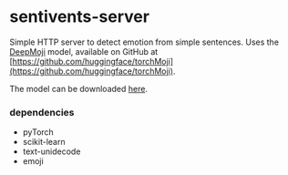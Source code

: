 # sentivents-server

Simple HTTP server to detect emotion from simple sentences. Uses the [DeepMoji](https://deepmoji.mit.edu/) model, available on GitHub at [https://github.com/huggingface/torchMoji](https://github.com/huggingface/torchMoji).

The model can be downloaded [here](https://www.dropbox.com/s/q8lax9ary32c7t9/pytorch_model.bin?dl=0).

### dependencies

- pyTorch
- scikit-learn
- text-unidecode
- emoji